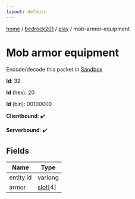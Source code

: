 ```yaml
---
layout: default
---
```


[home](/)  /  [bedrock201](/protocol/bedrock201)  /  [play](/protocol/bedrock201/play)  /  mob-armor-equipment

# Mob armor equipment

Encode/decode this packet in [Sandbox](../../../sandbox/bedrock201#Play.MobArmorEquipment)

**Id**: 32

**Id** (hex): 20

**Id** (bin): 00100000

**Clientbound**: ✔️

**Serverbound**: ✔️

## Fields

Name | Type
---|---
entity id | varlong
armor | [slot](/protocol/bedrock201/types/slot)[4]
